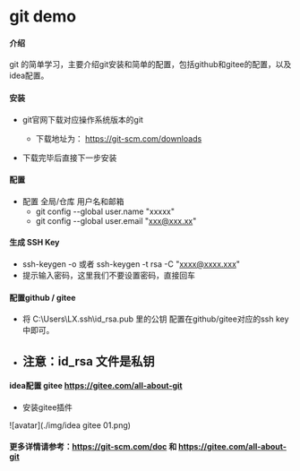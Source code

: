 # git demo

#### 介绍
git 的简单学习，主要介绍git安装和简单的配置，包括github和gitee的配置，以及idea配置。


#### 安装
* git官网下载对应操作系统版本的git 
    *   下载地址为： https://git-scm.com/downloads

*   下载完毕后直接下一步安装

#### 配置
* 配置 全局/仓库 用户名和邮箱
    *   git config --global user.name "xxxxx"
    *   git config --global user.email "xxx@xxx.xx"
   
#### 生成 SSH Key
* ssh-keygen -o    或者  ssh-keygen -t rsa -C "xxxx@xxxx.xxx"
* 提示输入密码，这里我们不要设置密码，直接回车

#### 配置github / gitee 
* 将 C:\Users\LX\.ssh\id_rsa.pub 里的公钥 配置在github/gitee对应的ssh key中即可。
* ## **注意：id_rsa 文件是私钥** 


####  idea配置 gitee   https://gitee.com/all-about-git
* 安装gitee插件

![avatar](./img/idea gitee 01.png)


####  更多详情请参考：https://git-scm.com/doc   和  https://gitee.com/all-about-git
